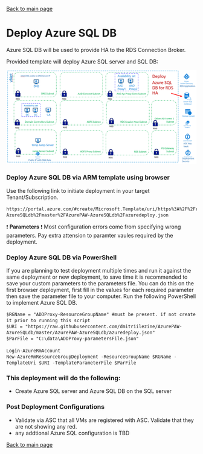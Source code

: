 [Back to main page](DeploymentOutline.md)

# Deploy Azure SQL DB
Azure SQL DB will be used to provide HA to the RDS Connection Broker.

Provided template will deploy Azure SQL server and SQL DB:

![DeployAzureSQL ](img/DeployAzureSQLDB.PNG)

### Deploy Azure SQL DB via ARM template using browser
Use the following link to initiate deployment in your target Tenant/Subscription.
```<language>
https://portal.azure.com/#create/Microsoft.Template/uri/https%3A%2F%2Fraw.githubusercontent.com%2Fdmitriilezine%2FAzurePAW-AzureSQLdb%2Fmaster%2FAzurePAW-AzureSQLdb%2Fazuredeploy.json
```
:heavy_exclamation_mark: **Parameters** :heavy_exclamation_mark: Most configuration errors come from specifying wrong parameters. 
Pay extra attension to paramter vaules required by the deployment.

### Deploy Azure SQL DB via PowerShell
If you are planning to test deployment multiple times and run it against the same deployment or new deployment, 
to save time it is recommended to save your custom parameters to the parameters file. You can do this on the first browser deployment, 
first fill in the values for each required parameter then save the parameter file to your computer. Run the following PowerShell to implement Azure SQL DB.

```<language>
$RGName = "ADDProxy-ResourceGroupName" #must be present. if not create it prior to running this script
$URI = "https://raw.githubusercontent.com/dmitriilezine/AzurePAW-AzureSQLdb/master/AzurePAW-AzureSQLdb/azuredeploy.json"
$ParFile = "C:\data\ADDProxy-parametersFile.json"

Login-AzureRmAccount
New-AzureRmResourceGroupDeployment -ResourceGroupName $RGName -TemplateUri $URI -TemplateParameterFile $ParFile

```
### This deployment will do the following:
- Create Azure SQL server and Azure SQL DB on the SQL server


### Post Deployment Configurations
- Validate via ASC that all VMs are registered with ASC. Validate that they are not showing any red.
- any addtional Azure SQL configuration is TBD



[Back to main page](DeploymentOutline.md)